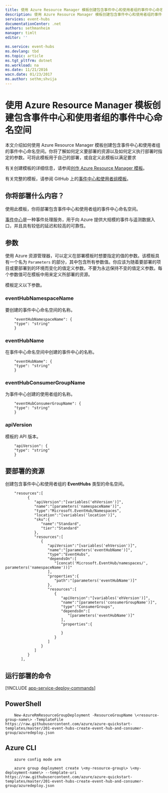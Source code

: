 ```yaml
---
title: 使用 Azure Resource Manager 模板创建包含事件中心和使用者组的事件中心命名空间 | Azure
description: 使用 Azure Resource Manager 模板创建包含事件中心和使用者组的事件中心命名空间
services: event-hubs
documentationCenter: .net
authors: sethmanheim
manager: timlt
editor: ''

ms.service: event-hubs
ms.devlang: tbd
ms.topic: article
ms.tgt_pltfrm: dotnet
ms.workload: na
ms.date: 11/21/2016
wacn.date: 01/23/2017
ms.author: sethm;shvija
---
```


# 使用 Azure Resource Manager 模板创建包含事件中心和使用者组的事件中心命名空间

本文介绍如何使用 Azure Resource Manager 模板创建包含事件中心和使用者组的事件中心命名空间。你将了解如何定义要部署的资源以及如何定义执行部署时指定的参数。可将此模板用于自己的部署，或自定义此模板以满足要求

有关创建模板的详细信息，请参阅[创作 Azure Resource Manager 模板][]。

有关完整的模板，请参阅 GitHub 上的[事件中心和使用者组模板][]。

## 你将部署什么内容？

使用此模板，你将部署包含事件中心和使用者组的事件中心命名空间。

[事件中心](./event-hubs-what-is-event-hubs.md)是一种事件处理服务，用于向 Azure 提供大规模的事件与遥测数据入口，并且具有较低的延迟和较高的可靠性。

## 参数

使用 Azure 资源管理器，可以定义在部署模板时想要指定的值的参数。该模板具有一个名为 `Parameters` 的部分，其中包含所有参数值。你应该为随着要部署的项目或要部署到的环境而变化的值定义参数。不要为永远保持不变的值定义参数。每个参数值可在模板中用来定义所部署的资源。

模板定义以下参数。

### eventHubNamespaceName

要创建的事件中心命名空间的名称。

```
    "eventHubNamespaceName": {
    "type": "string"
    }
```

### eventHubName

在事件中心命名空间中创建的事件中心的名称。

```
    "eventHubName": {
    "type": "string"
    }
```

### eventHubConsumerGroupName

为事件中心创建的使用者组的名称。

```
    "eventHubConsumerGroupName": {
    "type": "string"
    }
```

### apiVersion

模板的 API 版本。

```
    "apiVersion": {
    "type": "string"
    }
```

## 要部署的资源

创建包含事件中心和使用者组的 **EventHubs** 类型的命名空间。

```
    "resources":[  
          {  
             "apiVersion":"[variables('ehVersion')]",
             "name":"[parameters('namespaceName')]",
             "type":"Microsoft.EventHub/Namespaces",
             "location":"[variables('location')]",
             "sku":{  
                "name":"Standard",
                "tier":"Standard"
             },
             "resources":[  
                {  
                   "apiVersion":"[variables('ehVersion')]",
                   "name":"[parameters('eventHubName')]",
                   "type":"EventHubs",
                   "dependsOn":[  
                      "[concat('Microsoft.EventHub/namespaces/', parameters('namespaceName'))]"
                   ],
                   "properties":{  
                      "path":"[parameters('eventHubName')]"
                   },
                   "resources":[  
                      {  
                         "apiVersion":"[variables('ehVersion')]",
                         "name":"[parameters('consumerGroupName')]",
                         "type":"ConsumerGroups",
                         "dependsOn":[  
                            "[parameters('eventHubName')]"
                         ],
                         "properties":{  

                         }
                      }
                   ]
                }
             ]
          }
       ],
```

## 运行部署的命令

[!INCLUDE [app-service-deploy-commands](../../includes/app-service-deploy-commands.md)]

## PowerShell

```
    New-AzureRmResourceGroupDeployment -ResourceGroupName \<resource-group-name\> -TemplateFile https://raw.githubusercontent.com/azure/azure-quickstart-templates/master/201-event-hubs-create-event-hub-and-consumer-group/azuredeploy.json
```

## Azure CLI

```
    azure config mode arm

    azure group deployment create \<my-resource-group\> \<my-deployment-name\> --template-uri https://raw.githubusercontent.com/azure/azure-quickstart-templates/master/201-event-hubs-create-event-hub-and-consumer-group/azuredeploy.json
```

[创作 Azure Resource Manager 模板]: ../azure-resource-manager/resource-group-authoring-templates.md
[将 Azure PowerShell 与 Azure 资源管理器配合使用]: ../azure-resource-manager/powershell-azure-resource-manager.md
[使用 Azure CLI 管理 Azure 资源和资源组]: ../azure-resource-manager/xplat-cli-azure-resource-manager.md
[事件中心和使用者组模板]: https://github.com/Azure/azure-quickstart-templates/blob/master/201-event-hubs-create-event-hub-and-consumer-group/

<!---HONumber=Mooncake_1031_2016-->
<!--Update_Description:update meta properties-->